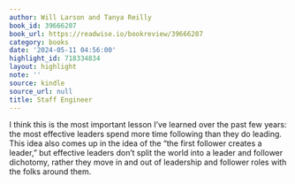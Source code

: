 ```yaml
---
author: Will Larson and Tanya Reilly
book_id: 39666207
book_url: https://readwise.io/bookreview/39666207
category: books
date: '2024-05-11 04:56:00'
highlight_id: 718334834
layout: highlight
note: ''
source: kindle
source_url: null
title: Staff Engineer
---
```


I think this is the most important lesson I’ve learned over the past few years: the most effective leaders spend more time following than they do leading. This idea also comes up in the idea of the “the first follower creates a leader,” but effective leaders don’t split the world into a leader and follower dichotomy, rather they move in and out of leadership and follower roles with the folks around them.